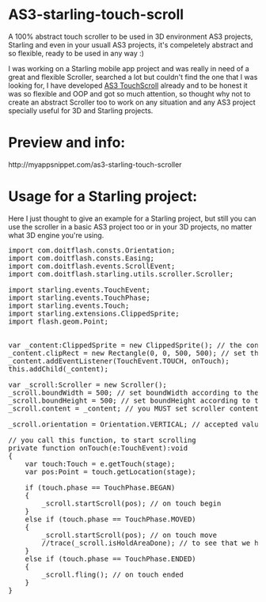 AS3-starling-touch-scroll
=========================

A 100% abstract touch scroller to be used in 3D environment AS3 projects, Starling and even in your usuall AS3 projects, it's compeletely abstract and so flexible, ready to be used in any way :)

I was working on a Starling mobile app project and was really in need of a great and flexible Scroller, searched a lot but couldn't find the one that I was looking for, I have developed <a href="http://myappsnippet.com/touchscroll">AS3 TouchScroll</a> already and to be honest it was so flexible and OOP and got so much attention, so thought why not to create an abstract Scroller too to work on any situation and any AS3 project specially useful for 3D and Starling projects.

<h1>Preview and info:</h1> http://myappsnippet.com/as3-starling-touch-scroller

<h1>Usage for a Starling project:</h1>

Here I just thought to give an example for a Starling project, but still you can use the scroller in a basic AS3 project too or in your 3D projects, no matter what 3D engine you're using.

<pre>
import com.doitflash.consts.Orientation;
import com.doitflash.consts.Easing;
import com.doitflash.events.ScrollEvent;
import com.doitflash.starling.utils.scroller.Scroller;

import starling.events.TouchEvent;
import starling.events.TouchPhase;
import starling.events.Touch;
import starling.extensions.ClippedSprite;
import flash.geom.Point;


var _content:ClippedSprite = new ClippedSprite(); // the content you want to scroll
_content.clipRect = new Rectangle(0, 0, 500, 500); // set the space that you want your content to be visible at, set its mask actually
_content.addEventListener(TouchEvent.TOUCH, onTouch);
this.addChild(_content);

var _scroll:Scroller = new Scroller();
_scroll.boundWidth = 500; // set boundWidth according to the mask width
_scroll.boundHeight = 500; // set boundHeight according to the mask height
_scroll.content = _content; // you MUST set scroller content before doing anything else

_scroll.orientation = Orientation.VERTICAL; // accepted values: Orientation.AUTO, Orientation.VERTICAL, Orientation.HORIZONTAL

// you call this function, to start scrolling
private function onTouch(e:TouchEvent):void
{
	var touch:Touch = e.getTouch(stage);
	var pos:Point = touch.getLocation(stage);
	
	if (touch.phase == TouchPhase.BEGAN)
	{
		_scroll.startScroll(pos); // on touch begin
	}
	else if (touch.phase == TouchPhase.MOVED)
	{
		_scroll.startScroll(pos); // on touch move
		//trace(_scroll.isHoldAreaDone); // to see that we have got out of the hold area or not
	}
	else if (touch.phase == TouchPhase.ENDED)
	{
		_scroll.fling(); // on touch ended
	}
}
</pre>